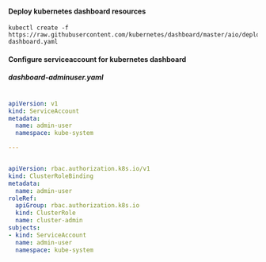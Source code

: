 
#### Deploy kubernetes dashboard resources

```
kubectl create -f https://raw.githubusercontent.com/kubernetes/dashboard/master/aio/deploy/recommended/kubernetes-dashboard.yaml

```

#### Configure serviceaccount for kubernetes dashboard

##### dashboard-adminuser.yaml
```yaml

apiVersion: v1
kind: ServiceAccount
metadata:
  name: admin-user
  namespace: kube-system

---


apiVersion: rbac.authorization.k8s.io/v1
kind: ClusterRoleBinding
metadata:
  name: admin-user
roleRef:
  apiGroup: rbac.authorization.k8s.io
  kind: ClusterRole
  name: cluster-admin
subjects:
- kind: ServiceAccount
  name: admin-user
  namespace: kube-system

```
